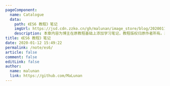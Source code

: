 ```yaml
---
pageComponent:
  name: Catalogue
  data:
    path: 《ES6 教程》笔记
    imgUrl: https://jsd.cdn.zzko.cn/gh/malunan/image_store/blog/20200112160453.png
    description: 本章内容为博主在原教程基础上添加学习笔记，教程版权归原作者所有。来源：<a href='https://es6.ruanyifeng.com/' target='_blank'>ES6教程</a>
title: 《ES6 教程》笔记
date: 2020-01-12 15:49:22
permalink: /note/es6/
article: false
comment: false
editLink: false
author:
  name: malunan
  link: https://github.com/MaLunan
---
```

